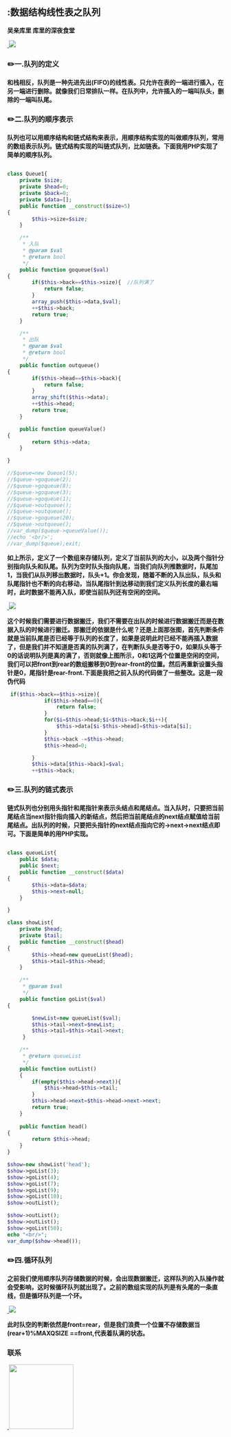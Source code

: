 ## :数据结构线性表之队列
**吴亲库里 库里的深夜食堂**

<a href="https://github.com/wuqinqiang/">
​    <img src="https://github.com/wuqinqiang/Lettcode-php/blob/master/images/queue.jpg">
</a> 

### :pencil2:一.队列的定义
**和栈相反，队列是一种先进先出(FIFO)的线性表。只允许在表的一端进行插入，在另一端进行删除。就像我们日常排队一样。在队列中，允许插入的一端叫队头，删除的一端叫队尾。**

### :pencil2:二.队列的顺序表示
**队列也可以用顺序结构和链式结构来表示，用顺序结构实现的叫做顺序队列，常用的数组表示队列。链式结构实现的叫链式队列，比如链表。下面我用PHP实现了简单的顺序队列。**
````php

class Queue1{
    private $size;
    private $head=0;
    private $back=0;
    private $data=[];
    public function __construct($size=5)
{
        $this->size=$size;
    }

    /**
     * 入队
     * @param $val
     * @return bool
     */
    public function goqueue($val)
{
        if($this->back==$this->size){  //队列满了
            return false;
        }
        array_push($this->data,$val);
        ++$this->back;
        return true;
    }

    /**
     * 出队
     * @param $val
     * @return bool
     */
    public function outqueue()
{
        if($this->head==$this->back){
            return false;
        }
        array_shift($this->data);
        ++$this->head;
        return true;
    }

    public function queueValue()
{
        return $this->data;
    }

}

//$queue=new Queue1(5);
//$queue->goqueue(2);
//$queue->goqueue(8);
//$queue->goqueue(3);
//$queue->goqueue(1);
//$queue->outqueue();
//$queue->outqueue();
//$queue->goqueue(20);
//$queue->outqueue();
//var_dump($queue->queueValue());
//echo '<br/>';
//var_dump($queue);exit;
````
**如上所示，定义了一个数组来存储队列，定义了当前队列的大小，以及两个指针分别指向队头和队尾。队列为空时队头指向队尾，当我们向队列推数据时，队尾加1，当我们从队列移出数据时，队头+1。你会发现，随着不断的入队出队，队头和队尾指针也不断的向右移动，当队尾指针到达移动到我们定义队列长度的最右端时，此时数据不能再入队，即使当前队列还有空闲的空间。**

<a href="https://github.com/wuqinqiang/">
​    <img src="https://github.com/wuqinqiang/Lettcode-php/blob/master/images/move.jpg">
</a> 

**这个时候我们需要进行数据搬迁，我们不需要在出队的时候进行数据搬迁而是在数据入队的时候进行搬迁。那搬迁的依据是什么呢？还是上面那张图，首先判断条件就是当前队尾是否已经等于队列的长度了，如果是说明此时已经不能再插入数据了，但是我们并不知道是否真的队列满了，在判断队头是否等于0，如果队头等于0的话说明队列是真的满了，否则就像上图所示，0和1这两个位置是空闲的空间，我们可以把front到rear的数组搬移到0到rear-front的位置。然后再重新设置头指针是0，尾指针是rear-front.下面是我把之前入队的代码做了一些整改。这是一段伪代码**

```php
 if($this->back==$this->size){
            if($this->head==0){
                return false;
            }
            for($i=$this->head;$i<$this->back;$i++){
                $this->data[$i-$this->head]=$this->data[$i];
            }
            $this->back -=$this->head;
            $this->head=0;

        }
        $this->data[$this->back]=$val;
        ++$this->back;

```

### :pencil2:三.队列的链式表示
**链式队列也分别用头指针和尾指针来表示头结点和尾结点。当入队时，只要把当前尾结点当next指针指向插入的新结点，然后把当前尾结点的next结点赋值给当前尾结点。出队列的时候，只要把头指针的next结点指向它的->next->next结点即可。下面是简单的用PHP实现。**
```php

class queueList{
    public $data;
    public $next;
    public function __construct($data)
{
        $this->data=$data;
        $this->next=null;
    }

}

class showList{
    private $head;
    private $tail;
    public function __construct($head)
{
        $this->head=new queueList($head);
        $this->tail=$this->head;
    }

    /**
     * @param $val
     */
    public function goList($val)
{

        $newList=new queueList($val);
        $this->tail->next=$newList;
        $this->tail=$this->tail->next;
     }

    /**
     * @return queueList
     */
    public function outList()
    {
        if(empty($this->head->next)){
            $this->head=$this->tail;
        }
        $this->head->next=$this->head->next->next;
        return true;
    }
    
    public function head()
{
        return $this->head;
    }
}

$show=new showList('head');
$show->goList(3);
$show->goList(4);
$show->goList(7);
$show->goList(9);
$show->goList(10);
$show->outList();

$show->outList();
$show->outList();
$show->goList(50);
echo "<br/>";
var_dump($show->head());
```

### :pencil2:四.循环队列

**之前我们使用顺序队列存储数据的时候，会出现数据搬迁，这样队列的入队操作就会受影响，这时候循环队列就出现了。之前的数组实现的队列是有头尾的一条直线，但是循环队列是一个环。**

<a href="https://github.com/wuqinqiang/">
​    <img src="https://github.com/wuqinqiang/Lettcode-php/blob/master/images/round.jpg">
</a> 

**此时队空的判断依然是front=rear，但是我们浪费一个位置不存储数据当(rear+1)%MAXQSIZE ==front,代表着队满的状态。**

### 联系

<a href="https://github.com/wuqinqiang/">
​    <img src="https://github.com/wuqinqiang/Lettcode-php/blob/master/qrcode_for_gh_c194f9d4cdb1_430.jpg" width="150px" height="150px">
</a> 
   
    
    
    

